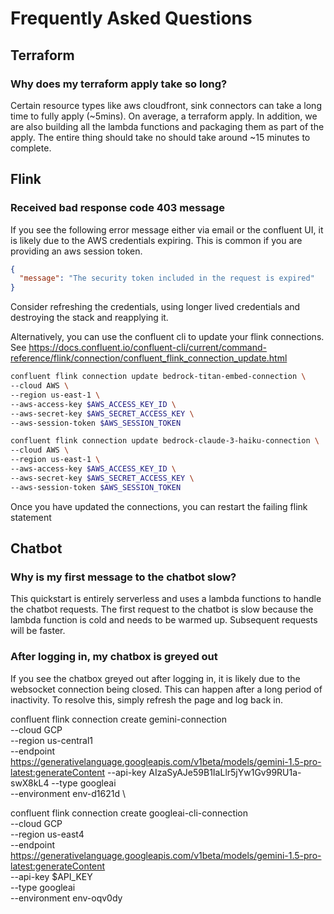 # Frequently Asked Questions

## Terraform

### Why does my terraform apply take so long?

Certain resource types like aws cloudfront, sink connectors can take a long time to fully apply (~5mins). On average, a
terraform apply. In addition, we are also building all the lambda functions and packaging them as part of the apply. The
entire thing should take no should take around ~15 minutes to complete.

## Flink

### Received bad response code 403 message

If you see the following error message either via email or the confluent UI, it is likely due to the AWS credentials
expiring. This is common if you are providing an aws session token.

```json
{
  "message": "The security token included in the request is expired"
}
```

Consider refreshing the credentials, using longer lived credentials and destroying the stack and reapplying it.

Alternatively, you can use the confluent cli to update your flink connections.
See https://docs.confluent.io/confluent-cli/current/command-reference/flink/connection/confluent_flink_connection_update.html

```bash
confluent flink connection update bedrock-titan-embed-connection \
--cloud AWS \
--region us-east-1 \
--aws-access-key $AWS_ACCESS_KEY_ID \
--aws-secret-key $AWS_SECRET_ACCESS_KEY \
--aws-session-token $AWS_SESSION_TOKEN

confluent flink connection update bedrock-claude-3-haiku-connection \
--cloud AWS \
--region us-east-1 \
--aws-access-key $AWS_ACCESS_KEY_ID \
--aws-secret-key $AWS_SECRET_ACCESS_KEY \
--aws-session-token $AWS_SESSION_TOKEN
```

Once you have updated the connections, you can restart the failing flink statement

## Chatbot

### Why is my first message to the chatbot slow?

This quickstart is entirely serverless and uses a lambda functions to handle the chatbot requests. The first request to
the chatbot is slow because the lambda function is cold and needs to be warmed up. Subsequent requests will be faster.

### After logging in, my chatbox is greyed out

If you see the chatbox greyed out after logging in, it is likely due to the websocket connection being closed. This can
happen after a long period of inactivity. To resolve this, simply refresh the page and log back in.

confluent flink connection create gemini-connection \
--cloud GCP \
--region us-central1 \
--endpoint https://generativelanguage.googleapis.com/v1beta/models/gemini-1.5-pro-latest:generateContent
--api-key AIzaSyAJe59B1IaLlr5jYw1Gv99RU1a-swX8kL4
--type googleai \
--environment env-d1621d \

confluent flink connection create googleai-cli-connection \
--cloud GCP \
--region us-east4 \
--endpoint https://generativelanguage.googleapis.com/v1beta/models/gemini-1.5-pro-latest:generateContent \
--api-key $API_KEY \
--type googleai \
--environment env-oqv0dy